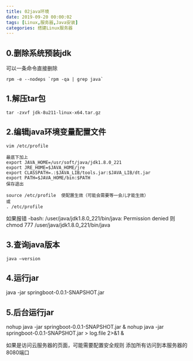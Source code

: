 ```yaml
---
title: 02java环境
date: 2019-09-20 00:00:02
tags: [Linux,服务器,Java安装]
categories: 搭建Linux服务器
---
```

## 0.删除系统预装jdk

可以一条命令直接删除

```
rpm -e --nodeps `rpm -qa | grep java`
```


## 1.解压tar包

```
tar -zxvf jdk-8u211-linux-x64.tar.gz 
```

## 2.编辑java环境变量配置文件

```
vim /etc/profile 
```

```
最底下加上
export JAVA_HOME=/usr/soft/java/jdk1.8.0_221
export JRE_HOME=$JAVA_HOME/jre
export CLASSPATH=.:$JAVA_LIB/tools.jar:$JAVA_LIB/dt.jar
export PATH=$JAVA_HOME/bin:$PATH
保存退出
```

```
source /etc/profile  使配置生效（可能会需要等一会儿才能生效）
或
. /etc/profile
```

如果报错 -bash: /user/java/jdk1.8.0_221/bin/java: Permission denied
则 chmod 777 /user/java/jdk1.8.0_221/bin/java

## 3.查询java版本
```
java –version
```
## 4.运行jar 

java -jar springboot-0.0.1-SNAPSHOT.jar

## 5.后台运行jar

nohup java -jar springboot-0.0.1-SNAPSHOT.jar &
nohup java -jar springboot-0.0.1-SNAPSHOT.jar  > log.file  2>&1 &



如果是访问云服务器的页面，可能需要配置安全规则 添加所有访问到本服务器的8080端口